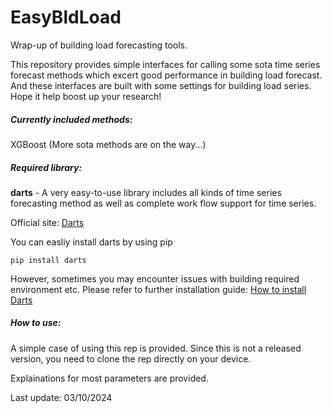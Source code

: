 # EasyBldLoad

Wrap-up of building load forecasting tools.

This repository provides simple interfaces for calling some sota time series forecast methods which excert good performance in building load forecast. And these interfaces are built with some settings for building load series. Hope it help boost up your research!


##### **Currently included methods:**

XGBoost (More sota methods are on the way...)


##### **Required library:**

**darts** - A very easy-to-use library includes all kinds of time series forecasting method as well as complete work flow support for time series.

Official site: [Darts](https://unit8co.github.io/darts/index.html)

You can easliy install darts by using pip

```
pip install darts
```

However, sometimes you may encounter issues with building required environment etc. Please refer to further installation guide: [How to install Darts](https://github.com/unit8co/darts/blob/master/INSTALL.md)


##### How to use:

A simple case of using this rep is provided. Since this is not a released version, you need to clone the rep directly on your device.

Explainations for most parameters are provided.


Last update: 03/10/2024
